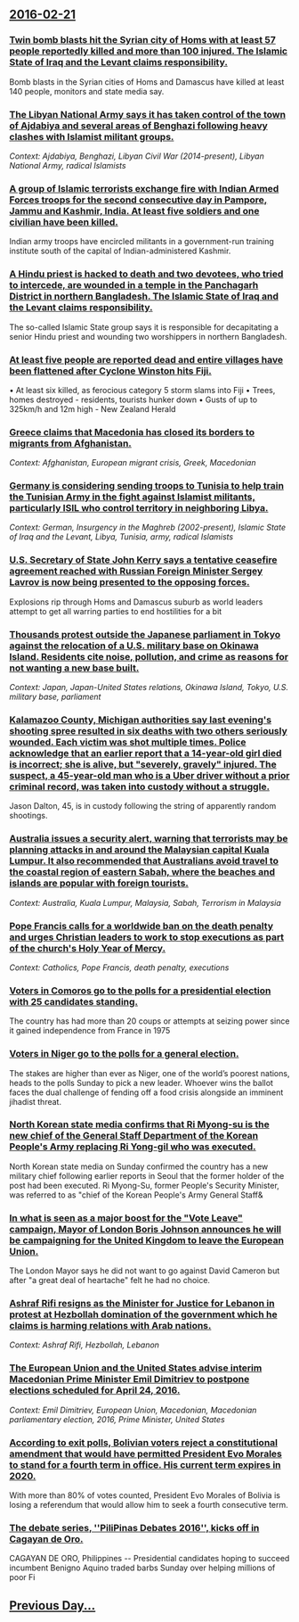 ## [2016-02-21](/news/2016/02/21/index.md)

### [Twin bomb blasts hit the Syrian city of Homs with at least 57 people reportedly killed and more than 100 injured. The Islamic State of Iraq and the Levant claims responsibility. ](/news/2016/02/21/twin-bomb-blasts-hit-the-syrian-city-of-homs-with-at-least-57-people-reportedly-killed-and-more-than-100-injured-the-islamic-state-of-iraq.md)
Bomb blasts in the Syrian cities of Homs and Damascus have killed at least 140 people, monitors and state media say.

### [The Libyan National Army says it has taken control of the town of Ajdabiya and several areas of Benghazi following heavy clashes with Islamist militant groups. ](/news/2016/02/21/the-libyan-national-army-says-it-has-taken-control-of-the-town-of-ajdabiya-and-several-areas-of-benghazi-following-heavy-clashes-with-islami.md)
_Context: Ajdabiya, Benghazi, Libyan Civil War (2014-present), Libyan National Army, radical Islamists_

### [A group of Islamic terrorists exchange fire with Indian Armed Forces troops for the second consecutive day in Pampore, Jammu and Kashmir, India. At least five soldiers and one civilian have been killed. ](/news/2016/02/21/a-group-of-islamic-terrorists-exchange-fire-with-indian-armed-forces-troops-for-the-second-consecutive-day-in-pampore-jammu-and-kashmir-in.md)
Indian army troops have encircled militants in a government-run training institute south of the capital of Indian-administered Kashmir.

### [A Hindu priest is hacked to death and two devotees, who tried to intercede, are wounded in a temple in the Panchagarh District in  northern Bangladesh. The Islamic State of Iraq and the Levant claims responsibility.  ](/news/2016/02/21/a-hindu-priest-is-hacked-to-death-and-two-devotees-who-tried-to-intercede-are-wounded-in-a-temple-in-the-panchagarh-district-in-northern.md)
The so-called Islamic State group says it is responsible for decapitating a senior Hindu priest and wounding two worshippers in northern Bangladesh.

### [At least five people are reported dead and entire villages have been flattened after Cyclone Winston hits Fiji. ](/news/2016/02/21/at-least-five-people-are-reported-dead-and-entire-villages-have-been-flattened-after-cyclone-winston-hits-fiji.md)
&bull; At least six killed, as ferocious category 5 storm slams into Fiji &bull; Trees, homes destroyed - residents, tourists hunker down &bull; Gusts of up to 325km/h and 12m high - New Zealand Herald

### [Greece claims that Macedonia has closed its borders to migrants from Afghanistan. ](/news/2016/02/21/greece-claims-that-macedonia-has-closed-its-borders-to-migrants-from-afghanistan.md)
_Context: Afghanistan, European migrant crisis, Greek, Macedonian_

### [Germany is considering sending troops to Tunisia to help train the Tunisian Army in the fight against Islamist militants, particularly ISIL who control territory in neighboring Libya. ](/news/2016/02/21/germany-is-considering-sending-troops-to-tunisia-to-help-train-the-tunisian-army-in-the-fight-against-islamist-militants-particularly-isil.md)
_Context: German, Insurgency in the Maghreb (2002-present), Islamic State of Iraq and the Levant, Libya, Tunisia, army, radical Islamists_

### [U.S. Secretary of State John Kerry says  a tentative  ceasefire agreement  reached with Russian Foreign Minister Sergey Lavrov  is now being presented  to the opposing forces. ](/news/2016/02/21/u-s-secretary-of-state-john-kerry-says-a-tentative-ceasefire-agreement-reached-with-russian-foreign-minister-sergey-lavrov-is-now-being.md)
Explosions rip through Homs and Damascus suburb as world leaders attempt to get all warring parties to end hostilities for a bit

### [Thousands protest outside the Japanese parliament in Tokyo against the  relocation of a U.S. military base on Okinawa Island. Residents cite noise, pollution, and crime as reasons for not wanting a new base built. ](/news/2016/02/21/thousands-protest-outside-the-japanese-parliament-in-tokyo-against-the-relocation-of-a-u-s-military-base-on-okinawa-island-residents-cite.md)
_Context: Japan, Japan-United States relations, Okinawa Island, Tokyo, U.S. military base, parliament_

### [Kalamazoo County, Michigan authorities say last evening's shooting spree resulted in six deaths with two others seriously wounded. Each victim was shot multiple times. Police acknowledge that an earlier report that a 14-year-old girl died is incorrect; she is alive, but  "severely, gravely" injured. The suspect, a 45-year-old man who is a Uber driver without a prior criminal record,  was taken into custody without a struggle. ](/news/2016/02/21/kalamazoo-county-michigan-authorities-say-last-evening-s-shooting-spree-resulted-in-six-deaths-with-two-others-seriously-wounded-each-vict.md)
Jason Dalton, 45, is in custody following the string of apparently random shootings.

### [Australia issues a security alert, warning that terrorists may be planning attacks in and around the Malaysian capital Kuala Lumpur. It also recommended that Australians avoid travel to the coastal region of eastern Sabah, where the beaches and islands are popular with foreign tourists. ](/news/2016/02/21/australia-issues-a-security-alert-warning-that-terrorists-may-be-planning-attacks-in-and-around-the-malaysian-capital-kuala-lumpur-it-also.md)
_Context: Australia, Kuala Lumpur, Malaysia, Sabah, Terrorism in Malaysia_

### [Pope Francis calls for a worldwide ban on the death penalty and urges Christian leaders to work to stop executions as part of the church's Holy Year of Mercy. ](/news/2016/02/21/pope-francis-calls-for-a-worldwide-ban-on-the-death-penalty-and-urges-christian-leaders-to-work-to-stop-executions-as-part-of-the-church-s-h.md)
_Context: Catholics, Pope Francis, death penalty, executions_

### [Voters in Comoros go to the polls for a presidential election with 25 candidates standing. ](/news/2016/02/21/voters-in-comoros-go-to-the-polls-for-a-presidential-election-with-25-candidates-standing.md)
The country has had more than 20 coups or attempts at seizing power since it gained independence from France in 1975

### [Voters in Niger go to the polls for a general election. ](/news/2016/02/21/voters-in-niger-go-to-the-polls-for-a-general-election.md)
The&#x20;stakes&#x20;are&#x20;higher&#x20;than&#x20;ever&#x20;as&#x20;Niger,&#x20;one&#x20;of&#x20;the&#x20;world&#x2019;s&#x20;poorest&#x20;nations,&#x20;heads&#x20;to&#x20;the&#x20;polls&#x20;Sunday&#x20;to&#x20;pick&#x20;a&#x20;new&#x20;leader.&#x20;Whoever&#x20;wins&#x20;the&#x20;ballot&#x20;faces&#x20;the&#x20;dual&#x20;challenge&#x20;of&#x20;fending&#x20;off&#x20;a&#x20;food&#x20;crisis&#x20;alongside&#x20;an&#x20;imminent&#x20;jihadist&#x20;threat.

### [North Korean state media confirms that Ri Myong-su is the new chief of the General Staff Department of the Korean People's Army replacing Ri Yong-gil who was executed. ](/news/2016/02/21/north-korean-state-media-confirms-that-ri-myong-su-is-the-new-chief-of-the-general-staff-department-of-the-korean-people-s-army-replacing-ri.md)
North Korean state media on Sunday confirmed the country has a new military chief following earlier reports in Seoul that the former holder of the post had been executed. Ri Myong-Su, former People&#x27;s Security Minister, was referred to as &quot;chief of the Korean People&#x27;s Army General Staff&amp;

### [In what is seen as a major boost for the "Vote Leave" campaign, Mayor of London Boris Johnson announces he will be campaigning for the United Kingdom to leave the European Union. ](/news/2016/02/21/in-what-is-seen-as-a-major-boost-for-the-vote-leave-campaign-mayor-of-london-boris-johnson-announces-he-will-be-campaigning-for-the-unite.md)
The London Mayor says he did not want to go against David Cameron but after &quot;a great deal of heartache&quot; felt he had no choice.

### [Ashraf Rifi resigns as the Minister for Justice for Lebanon in protest at Hezbollah domination of the government which he claims is harming relations with Arab nations. ](/news/2016/02/21/ashraf-rifi-resigns-as-the-minister-for-justice-for-lebanon-in-protest-at-hezbollah-domination-of-the-government-which-he-claims-is-harming.md)
_Context: Ashraf Rifi, Hezbollah, Lebanon_

### [The European Union and the United States advise interim Macedonian Prime Minister Emil Dimitriev to postpone elections scheduled for April 24, 2016. ](/news/2016/02/21/the-european-union-and-the-united-states-advise-interim-macedonian-prime-minister-emil-dimitriev-to-postpone-elections-scheduled-for-april-2.md)
_Context: Emil Dimitriev, European Union, Macedonian, Macedonian parliamentary election, 2016, Prime Minister, United States_

### [According to exit polls, Bolivian voters reject a constitutional amendment that would have permitted President Evo Morales to stand for a fourth term in office. His current term expires in 2020. ](/news/2016/02/21/according-to-exit-polls-bolivian-voters-reject-a-constitutional-amendment-that-would-have-permitted-president-evo-morales-to-stand-for-a-fo.md)
With more than 80% of votes counted, President Evo Morales of Bolivia is losing a referendum that would allow him to seek a fourth consecutive term.

### [The debate series, ''PiliPinas Debates 2016'', kicks off in Cagayan de Oro. ](/news/2016/02/21/the-debate-series-pilipinas-debates-2016-kicks-off-in-cagayan-de-oro.md)
CAGAYAN DE ORO, Philippines -- Presidential candidates hoping to succeed incumbent Benigno Aquino traded barbs Sunday over helping millions of poor Fi

## [Previous Day...](/news/2016/02/20/index.md)

